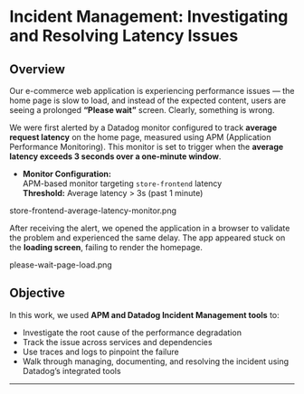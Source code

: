 # Incident Management: Investigating and Resolving Latency Issues

##  Overview

Our e-commerce web application is experiencing performance issues — the home page is slow to load, and instead of the expected content, users are seeing a prolonged **“Please wait”** screen. Clearly, something is wrong.

We were first alerted by a Datadog monitor configured to track **average request latency** on the home page, measured using APM (Application Performance Monitoring). This monitor is set to trigger when the **average latency exceeds 3 seconds over a one-minute window**.

-  **Monitor Configuration:**  
  APM-based monitor targeting `store-frontend` latency  
  **Threshold:** Average latency > 3s (past 1 minute) 

store-frontend-average-latency-monitor.png

After receiving the alert, we opened the application in a browser to validate the problem and experienced the same delay. The app appeared stuck on the **loading screen**, failing to render the homepage.  

please-wait-page-load.png

##  Objective

In this work, we used **APM and Datadog Incident Management tools** to:

- Investigate the root cause of the performance degradation
- Track the issue across services and dependencies
- Use traces and logs to pinpoint the failure
- Walk through managing, documenting, and resolving the incident using Datadog’s integrated tools

---



